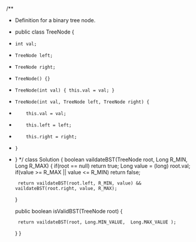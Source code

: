 /**
 * Definition for a binary tree node.
 * public class TreeNode {
 *     int val;
 *     TreeNode left;
 *     TreeNode right;
 *     TreeNode() {}
 *     TreeNode(int val) { this.val = val; }
 *     TreeNode(int val, TreeNode left, TreeNode right) {
 *         this.val = val;
 *         this.left = left;
 *         this.right = right;
 *     }
 * }
 */
class Solution {
    boolean vaildateBST(TreeNode root, Long R_MIN, Long R_MAX) {
        if(root == null) return true;
        Long value = (long) root.val;
        if(value >= R_MAX || value <= R_MIN) return false;
        
        return vaildateBST(root.left, R_MIN, value) && vaildateBST(root.right, value, R_MAX);
    }
    
    public boolean isValidBST(TreeNode root) {
        
        return vaildateBST(root, Long.MIN_VALUE,  Long.MAX_VALUE );
    }
}